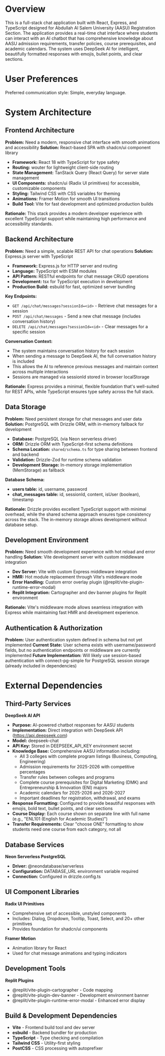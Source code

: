 # Overview

This is a full-stack chat application built with React, Express, and TypeScript designed for Abdullah Al Salem University (AASU) Registration Section. The application provides a real-time chat interface where students can interact with an AI chatbot that has comprehensive knowledge about AASU admission requirements, transfer policies, course prerequisites, and academic calendars. The system uses DeepSeek AI for intelligent, beautifully formatted responses with emojis, bullet points, and clear sections.

# User Preferences

Preferred communication style: Simple, everyday language.

# System Architecture

## Frontend Architecture

**Problem:** Need a modern, responsive chat interface with smooth animations and accessibility
**Solution:** React-based SPA with shadcn/ui component library
- **Framework:** React 18 with TypeScript for type safety
- **Routing:** wouter for lightweight client-side routing
- **State Management:** TanStack Query (React Query) for server state management
- **UI Components:** shadcn/ui (Radix UI primitives) for accessible, customizable components
- **Styling:** Tailwind CSS with CSS variables for theming
- **Animations:** Framer Motion for smooth UI transitions
- **Build Tool:** Vite for fast development and optimized production builds

**Rationale:** This stack provides a modern developer experience with excellent TypeScript support while maintaining high performance and accessibility standards.

## Backend Architecture

**Problem:** Need a simple, scalable REST API for chat operations
**Solution:** Express.js server with TypeScript
- **Framework:** Express.js for HTTP server and routing
- **Language:** TypeScript with ESM modules
- **API Pattern:** RESTful endpoints for chat message CRUD operations
- **Development:** tsx for TypeScript execution in development
- **Production Build:** esbuild for fast, optimized server bundling

**Key Endpoints:**
- `GET /api/chat/messages?sessionId=<id>` - Retrieve chat messages for a session
- `POST /api/chat/messages` - Send a new chat message (includes conversation history)
- `DELETE /api/chat/messages?sessionId=<id>` - Clear messages for a specific session

**Conversation Context:**
- The system maintains conversation history for each session
- When sending a message to DeepSeek AI, the full conversation history is included
- This allows the AI to reference previous messages and maintain context across multiple interactions
- Sessions are managed via sessionId stored in browser localStorage

**Rationale:** Express provides a minimal, flexible foundation that's well-suited for REST APIs, while TypeScript ensures type safety across the full stack.

## Data Storage

**Problem:** Need persistent storage for chat messages and user data
**Solution:** PostgreSQL with Drizzle ORM, with in-memory fallback for development
- **Database:** PostgreSQL (via Neon serverless driver)
- **ORM:** Drizzle ORM with TypeScript-first schema definitions
- **Schema Location:** `shared/schema.ts` for type sharing between frontend and backend
- **Validation:** Drizzle-Zod for runtime schema validation
- **Development Storage:** In-memory storage implementation (MemStorage) as fallback

**Database Schema:**
- **users table:** id, username, password
- **chat_messages table:** id, sessionId, content, isUser (boolean), timestamp

**Rationale:** Drizzle provides excellent TypeScript support with minimal overhead, while the shared schema approach ensures type consistency across the stack. The in-memory storage allows development without database setup.

## Development Environment

**Problem:** Need smooth development experience with hot reload and error handling
**Solution:** Vite development server with custom middleware integration
- **Dev Server:** Vite with custom Express middleware integration
- **HMR:** Hot module replacement through Vite's middleware mode
- **Error Handling:** Custom error overlay plugin (@replit/vite-plugin-runtime-error-modal)
- **Replit Integration:** Cartographer and dev banner plugins for Replit environment

**Rationale:** Vite's middleware mode allows seamless integration with Express while maintaining fast HMR and development experience.

## Authentication & Authorization

**Problem:** User authentication system defined in schema but not yet implemented
**Current State:** User schema exists with username/password fields, but no authentication endpoints or middleware are currently implemented
**Future Implementation:** Will likely use session-based authentication with connect-pg-simple for PostgreSQL session storage (already included in dependencies)

# External Dependencies

## Third-Party Services

**DeepSeek AI API**
- **Purpose:** AI-powered chatbot responses for AASU students
- **Implementation:** Direct integration with DeepSeek API (https://api.deepseek.com)
- **Model:** deepseek-chat
- **API Key:** Stored in DEEPSEEK_API_KEY environment secret
- **Knowledge Base:** Comprehensive AASU information including:
  - All 3 colleges with complete program listings (Business, Computing, Engineering)
  - Admission requirements for 2025-2026 with competitive percentages
  - Transfer rules between colleges and programs
  - Complete course prerequisites for Digital Marketing (DMK) and Entrepreneurship & Innovation (ENI) majors
  - Academic calendars for 2025-2026 and 2026-2027
  - Important deadlines for registration, withdrawal, and exams
- **Response Formatting:** Configured to provide beautiful responses with emojis, bold text, bullet points, and clear sections
- **Course Display:** Each course shown on separate line with full name (e.g., "ENL101 (English for Academic Studies)")
- **Transfer Requirements:** Clear "choose ONE" formatting to show students need one course from each category, not all

## Database Services

**Neon Serverless PostgreSQL**
- **Driver:** @neondatabase/serverless
- **Configuration:** DATABASE_URL environment variable required
- **Connection:** Configured in drizzle.config.ts

## UI Component Libraries

**Radix UI Primitives**
- Comprehensive set of accessible, unstyled components
- Includes: Dialog, Dropdown, Tooltip, Toast, Select, and 20+ other primitives
- Provides foundation for shadcn/ui components

**Framer Motion**
- Animation library for React
- Used for chat message animations and typing indicators

## Development Tools

**Replit Plugins**
- @replit/vite-plugin-cartographer - Code mapping
- @replit/vite-plugin-dev-banner - Development environment banner
- @replit/vite-plugin-runtime-error-modal - Enhanced error display

## Build & Development Dependencies

- **Vite** - Frontend build tool and dev server
- **esbuild** - Backend bundler for production
- **TypeScript** - Type checking and compilation
- **Tailwind CSS** - Utility-first styling
- **PostCSS** - CSS processing with autoprefixer
